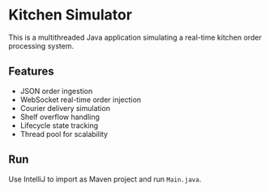 # Kitchen Simulator

This is a multithreaded Java application simulating a real-time kitchen order processing system.

## Features

- JSON order ingestion
- WebSocket real-time order injection
- Courier delivery simulation
- Shelf overflow handling
- Lifecycle state tracking
- Thread pool for scalability

## Run

Use IntelliJ to import as Maven project and run `Main.java`.
